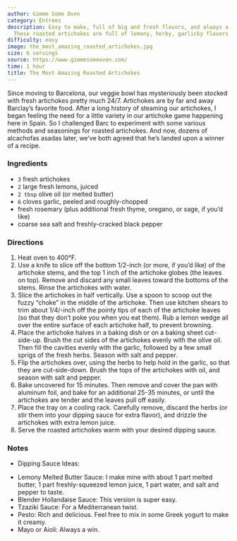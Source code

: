 ```yaml
---
author: Gimme Some Oven
category: Entrees
description: Easy to make, full of big and fresh flavors, and always a crowd favorite.
  These roasted artichokes are full of lemony, herby, garlicky flavors.
difficulty: easy
image: the_most_amazing_roasted_artichokes.jpg
size: 6 servings
source: https://www.gimmesomeoven.com/
time: 1 hour
title: The Most Amazing Roasted Artichokes
---
```

Since moving to Barcelona, our veggie bowl has mysteriously been stocked with fresh artichokes pretty much 24/7. Artichokes are by far and away Barclay’s favorite food. After a long history of steaming our artichokes, I began feeling the need for a little variety in our artichoke game happening here in Spain. So I challenged Barc to experiment with some various methods and seasonings for roasted artichokes. And now, dozens of alcachofas asadas later, we’ve both agreed that he’s landed upon a winner of a recipe.

### Ingredients

* `3` fresh artichokes
* `2` large fresh lemons, juiced
* `2 tbsp` olive oil (or melted butter)
* `6` cloves garlic, peeled and roughly-chopped
* fresh rosemary (plus additional fresh thyme, oregano, or sage, if you’d like)
* coarse sea salt and freshly-cracked black pepper

### Directions

1. Heat oven to 400°F.
2. Use a knife to slice off the bottom 1/2-inch (or more, if you’d like) of the artichoke stems, and the top 1 inch of the artichoke globes (the leaves on top). Remove and discard any small leaves toward the bottoms of the stems. Rinse the artichokes with water.
3. Slice the artichokes in half vertically. Use a spoon to scoop out the fuzzy “choke” in the middle of the artichoke. Then use kitchen shears to trim about 1/4/-inch off the pointy tips of each of the artichoke leaves (so that they don’t poke you when you eat them). Rub a lemon wedge all over the entire surface of each artichoke half, to prevent browning.
4. Place the artichoke halves in a baking dish or on a baking sheet cut-side-up. Brush the cut sides of the artichokes evenly with the olive oil. Then fill the cavities evenly with the garlic, followed by a few small sprigs of the fresh herbs. Season with salt and pepper.
5. Flip the artichokes over, using the herbs to help hold in the garlic, so that they are cut-side-down. Brush the tops of the artichokes with oil, and season with salt and pepper.
6. Bake uncovered for 15 minutes. Then remove and cover the pan with aluminum foil, and bake for an additional 25-35 minutes, or until the artichokes are tender and the leaves pull off easily.
7. Place the tray on a cooling rack. Carefully remove, discard the herbs (or stir them into your dipping sauce for extra flavor), and drizzle the artichokes with extra lemon juice.
8. Serve the roasted artichokes warm with your desired dipping sauce.

### Notes

- Dipping Sauce Ideas:

* Lemony Melted Butter Sauce: I make mine with about 1 part melted butter, 1 part freshly-squeezed lemon juice, 1 part water, and salt and pepper to taste.
* Blender Hollandaise Sauce: This version is super easy.
* Tzaziki Sauce: For a Mediterranean twist.
* Pesto: Rich and delicious. Feel free to mix in some Greek yogurt to make it creamy.
* Mayo or Aioli: Always a win.